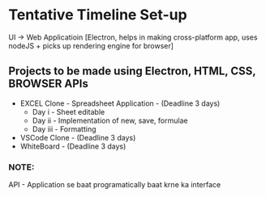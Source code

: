 # Tentative Timeline Set-up 
UI -> Web Applicatioin [Electron, helps in making cross-platform app, uses nodeJS + picks up rendering engine for browser]
## Projects to be made using Electron, HTML, CSS, BROWSER APIs
* EXCEL Clone - Spreadsheet Application - (Deadline 3 days)
    * Day i - Sheet editable
    * Day ii - Implementation of new, save, formulae
    * Day iii - Formatting
* VSCode Clone - (Deadline 3 days)
* WhiteBoard - (Deadline 3 days)

### NOTE: 
API - Application se baat programatically baat krne ka interface

